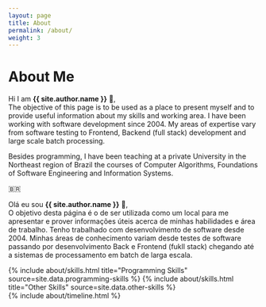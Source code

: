 ```yaml
---
layout: page
title: About
permalink: /about/
weight: 3
---
```


# **About Me**

Hi I am **{{ site.author.name }}** :wave:,<br>
The objective of this page is to be used as a place to present myself and to provide useful information about my skills and working area.
I have been working with software development since 2004. My areas of expertise vary from software testing to Frontend, Backend (full stack) development and large scale batch processing.

Besides programming, I have been teaching at a private University in the Northeast region of Brazil the courses of Computer Algorithms, Foundations of Software Engineering and Information Systems.

:brazil:

Olá eu sou **{{ site.author.name }}** :wave:,<br>
O objetivo desta página é o de ser utilizada como um local para me apresentar e prover informações úteis acerca de minhas habilidades e área de trabalho.
Tenho trabalhado com desenvolvimento de software desde 2004. Minhas áreas de conhecimento variam desde testes de software passando por desenvolvimento Back e Frontend (fukll stack) chegando até a sistemas de processamento em batch de larga escala.

<div class="row">
{% include about/skills.html title="Programming Skills" source=site.data.programming-skills %}
{% include about/skills.html title="Other Skills" source=site.data.other-skills %}
</div>

<div class="row">
{% include about/timeline.html %}
</div>
